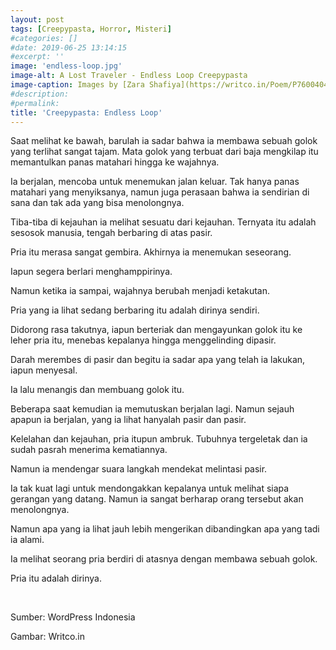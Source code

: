 ```yaml
---
layout: post
tags: [Creepypasta, Horror, Misteri]
#categories: []
#date: 2019-06-25 13:14:15
#excerpt: ''
image: 'endless-loop.jpg'
image-alt: A Lost Traveler - Endless Loop Creepypasta
image-caption: Images by [Zara Shafiya](https://writco.in/Poem/P76004042024200306)
#description:
#permalink:
title: 'Creepypasta: Endless Loop'
---
```




Saat melihat ke bawah, barulah ia sadar bahwa ia membawa sebuah golok yang terlihat sangat tajam. Mata golok yang terbuat dari baja mengkilap itu memantulkan panas matahari hingga ke wajahnya.

Ia berjalan, mencoba untuk menemukan jalan keluar. Tak hanya panas matahari yang menyiksanya, namun juga perasaan bahwa ia sendirian di sana dan tak ada yang bisa menolongnya.

Tiba-tiba di kejauhan ia melihat sesuatu dari kejauhan. Ternyata itu adalah sesosok manusia, tengah berbaring di atas pasir. 

Pria itu merasa sangat gembira. Akhirnya ia menemukan seseorang.

Iapun segera berlari menghamppirinya.

Namun ketika ia sampai, wajahnya berubah menjadi ketakutan.

Pria yang ia lihat sedang berbaring itu adalah dirinya sendiri.

Didorong rasa takutnya, iapun berteriak dan mengayunkan golok itu ke leher pria itu, menebas kepalanya hingga menggelinding dipasir. 

Darah merembes di pasir dan begitu ia sadar apa yang telah ia lakukan, iapun menyesal.

Ia lalu menangis dan membuang golok itu.

Beberapa saat kemudian ia memutuskan berjalan lagi. Namun sejauh apapun ia berjalan, yang ia lihat hanyalah pasir dan pasir.

Kelelahan dan kejauhan, pria itupun ambruk. Tubuhnya tergeletak dan ia sudah pasrah menerima kematiannya.

Namun ia mendengar suara langkah mendekat melintasi pasir.

Ia tak kuat lagi untuk mendongakkan kepalanya untuk melihat siapa gerangan yang datang. Namun ia sangat berharap orang tersebut akan menolongnya.

Namun apa yang ia lihat jauh lebih mengerikan dibandingkan apa yang tadi ia alami.

Ia melihat seorang pria berdiri di atasnya dengan membawa sebuah golok.

Pria itu adalah dirinya.

<br>

Sumber: WordPress Indonesia

Gambar: Writco.in
